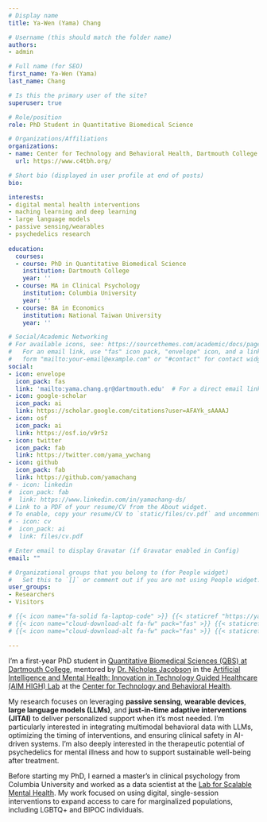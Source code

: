 ```yaml
---
# Display name
title: Ya-Wen (Yama) Chang

# Username (this should match the folder name)
authors:
- admin

# Full name (for SEO)
first_name: Ya-Wen (Yama)
last_name: Chang

# Is this the primary user of the site?
superuser: true

# Role/position
role: PhD Student in Quantitative Biomedical Science

# Organizations/Affiliations
organizations:
- name: Center for Technology and Behavioral Health, Dartmouth College
  url: https://www.c4tbh.org/

# Short bio (displayed in user profile at end of posts)
bio: 

interests:
- digital mental health interventions
- maching learning and deep learning
- large language models
- passive sensing/wearables
- psychedelics research
  
education:
  courses:
  - course: PhD in Quantitative Biomedical Science
    institution: Dartmouth College
    year: ''
  - course: MA in Clinical Psychology
    institution: Columbia University
    year: ''
  - course: BA in Economics
    institution: National Taiwan University
    year: ''

# Social/Academic Networking
# For available icons, see: https://sourcethemes.com/academic/docs/page-builder/#icons
#   For an email link, use "fas" icon pack, "envelope" icon, and a link in the
#   form "mailto:your-email@example.com" or "#contact" for contact widget.
social:
- icon: envelope
  icon_pack: fas
  link: 'mailto:yama.chang.gr@dartmouth.edu'  # For a direct email link, use "mailto:test@example.org".
- icon: google-scholar
  icon_pack: ai
  link: https://scholar.google.com/citations?user=AFAYk_sAAAAJ
- icon: osf
  icon_pack: ai
  link: https://osf.io/v9r5z
- icon: twitter
  icon_pack: fab
  link: https://twitter.com/yama_ywchang
- icon: github
  icon_pack: fab
  link: https://github.com/yamachang
# - icon: linkedin
#  icon_pack: fab
#  link: https://www.linkedin.com/in/yamachang-ds/
# Link to a PDF of your resume/CV from the About widget.
# To enable, copy your resume/CV to `static/files/cv.pdf` and uncomment the lines below.
# - icon: cv
#  icon_pack: ai
#  link: files/cv.pdf

# Enter email to display Gravatar (if Gravatar enabled in Config)
email: ""

# Organizational groups that you belong to (for People widget)
#   Set this to `[]` or comment out if you are not using People widget.
user_groups:
- Researchers
- Visitors

# {{< icon name="fa-solid fa-laptop-code" >}} {{< staticref "https://yamachang.rbind.io/" "newtab" >}}&nbsp; View my Data Scientist Portfolio {{< /staticref >}} <br/>
# {{< icon name="cloud-download-alt fa-fw" pack="fas" >}} {{< staticref "files/resume.pdf" "newtab" >}}&nbsp; View my Data Scientist resume {{< /staticref >}} <br/>
# {{< icon name="cloud-download-alt fa-fw" pack="fas" >}} {{< staticref "files/cv.pdf" "newtab" >}}&nbsp; View my Academic CV {{< /staticref >}} <br/>

---
```


I’m a first-year PhD student in [Quantitative Biomedical Sciences (QBS) at Dartmouth College](https://geiselmed.dartmouth.edu/qbs/), mentored by [Dr. Nicholas Jacobson](https://www.nicholasjacobson.com/) in the [Artificial Intelligence and Mental Health: Innovation in Technology Guided Healthcare (AIM HIGH) Lab](https://geiselmed.dartmouth.edu/jacobsonlab/) at the [Center for Technology and Behavioral Health](https://www.c4tbh.org/).

My research focuses on leveraging **passive sensing**, **wearable devices**, **large language models (LLMs)**, and **just-in-time adaptive interventions (JITAI)** to deliver personalized support when it’s most needed. I’m particularly interested in integrating multimodal behavioral data with LLMs, optimizing the timing of interventions, and ensuring clinical safety in AI-driven systems. I’m also deeply interested in the therapeutic potential of psychedelics for mental illness and how to support sustainable well-being after treatment.

Before starting my PhD, I earned a master’s in clinical psychology from Columbia University and worked as a data scientist at the [Lab for Scalable Mental Health](https://www.schleiderlab.org/). My work focused on using digital, single-session interventions to expand access to care for marginalized populations, including LGBTQ+ and BIPOC individuals.

